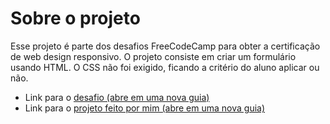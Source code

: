 # Sobre o projeto

Esse projeto é parte dos desafios FreeCodeCamp para obter a certificação de  web design responsivo. O projeto consiste em criar um formulário usando HTML. O CSS não foi exigido, ficando a critério do aluno aplicar ou não.
- Link para o <a href="https://www.freecodecamp.org/learn/2022/responsive-web-design/build-a-survey-form-project/build-a-survey-form" target="_blank">desafio (abre em uma nova guia)</a>
- Link para o <a href="https://gabriel-oxx.github.io/form/" target="_blank">projeto feito por mim (abre em uma nova guia)</a>
